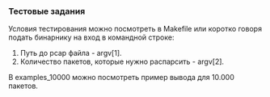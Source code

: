 ### Тестовые задания

Условия тестирования можно посмотреть в Makefile или коротко говоря подать бинарнику на вход в командной строке: 
1. Путь до pcap файла - argv[1].
2. Количество пакетов, которые нужно распарсить - argv[2].

В examples\_10000 можно посмотреть пример вывода для 10.000 пакетов.
